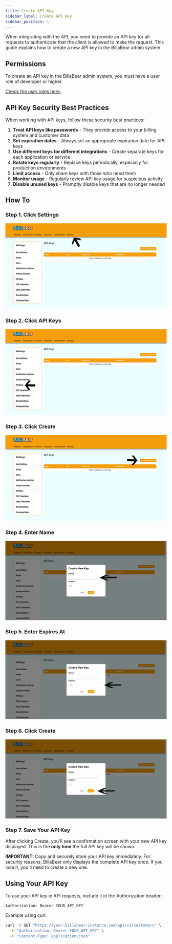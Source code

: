 ```yaml
---
title: Create API Key
sidebar_label: Create API Key
sidebar_position: 1
---
```

When integrating with the API, you need to provide an API key for all requests to authenticate that the client is allowed to make the request. This guide explains how to create a new API key in the BillaBear admin system.

## Permissions

To create an API key in the BillaBear admin system, you must have a user role of developer or higher.

[Check the user roles here.](../../user/user_roles/)

## API Key Security Best Practices

When working with API keys, follow these security best practices:

1. **Treat API keys like passwords** - They provide access to your billing system and customer data
2. **Set expiration dates** - Always set an appropriate expiration date for API keys
3. **Use different keys for different integrations** - Create separate keys for each application or service
4. **Rotate keys regularly** - Replace keys periodically, especially for production environments
5. **Limit access** - Only share keys with those who need them
6. **Monitor usage** - Regularly review API key usage for suspicious activity
7. **Disable unused keys** - Promptly disable keys that are no longer needed

## How To

### Step 1. Click Settings

![Click Settings](./create_api_key_screenshots/1_click_settings.png)

### Step 2. Click API Keys

![Click API Keys](./create_api_key_screenshots/2_click_api_keys.png)

### Step 3. Click Create

![Click Create](./create_api_key_screenshots/3_click_create.png)

### Step 4. Enter Name

![Enter Name](./create_api_key_screenshots/4_enter_name.png)

### Step 5. Enter Expires At

![Enter Expires At](./create_api_key_screenshots/5_enter_expires_at.png)

### Step 6. Click Create

![Click Create](./create_api_key_screenshots/6_click_create.png)

### Step 7. Save Your API Key

After clicking Create, you'll see a confirmation screen with your new API key displayed. This is the **only time** the full API key will be shown.

**IMPORTANT:** Copy and securely store your API key immediately. For security reasons, BillaBear only displays the complete API key once. If you lose it, you'll need to create a new one.

## Using Your API Key

To use your API key in API requests, include it in the Authorization header:

```
Authorization: Bearer YOUR_API_KEY
```

Example using curl:

```bash
curl -X GET "https://your-billabear-instance.com/api/v1/customers" \
  -H "Authorization: Bearer YOUR_API_KEY" \
  -H "Content-Type: application/json"
```